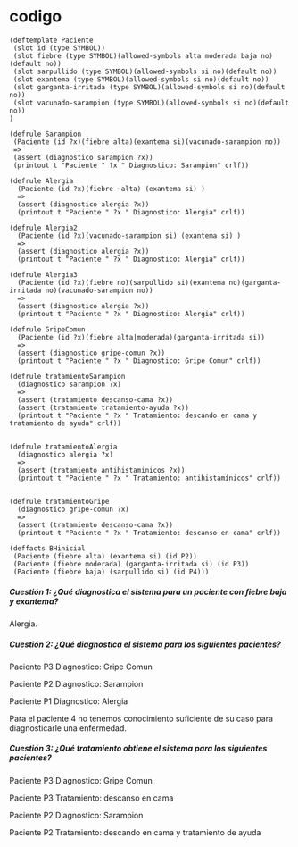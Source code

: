 # codigo
```
(deftemplate Paciente
 (slot id (type SYMBOL))
 (slot fiebre (type SYMBOL)(allowed-symbols alta moderada baja no)(default no))
 (slot sarpullido (type SYMBOL)(allowed-symbols si no)(default no))
 (slot exantema (type SYMBOL)(allowed-symbols si no)(default no))
 (slot garganta-irritada (type SYMBOL)(allowed-symbols si no)(default no))
 (slot vacunado-sarampion (type SYMBOL)(allowed-symbols si no)(default no))
)

(defrule Sarampion
 (Paciente (id ?x)(fiebre alta)(exantema si)(vacunado-sarampion no))
 =>
 (assert (diagnostico sarampion ?x))
 (printout t "Paciente " ?x " Diagnostico: Sarampion" crlf))

(defrule Alergia
  (Paciente (id ?x)(fiebre ~alta) (exantema si) )
  =>
  (assert (diagnostico alergia ?x))
  (printout t "Paciente " ?x " Diagnostico: Alergia" crlf))

(defrule Alergia2
  (Paciente (id ?x)(vacunado-sarampion si) (exantema si) )
  =>
  (assert (diagnostico alergia ?x))
  (printout t "Paciente " ?x " Diagnostico: Alergia" crlf))

(defrule Alergia3
  (Paciente (id ?x)(fiebre no)(sarpullido si)(exantema no)(garganta-irritada no)(vacunado-sarampion no))
  =>
  (assert (diagnostico alergia ?x))
  (printout t "Paciente " ?x " Diagnostico: Alergia" crlf))

(defrule GripeComun
  (Paciente (id ?x)(fiebre alta|moderada)(garganta-irritada si))
  =>
  (assert (diagnostico gripe-comun ?x))
  (printout t "Paciente " ?x " Diagnostico: Gripe Comun" crlf))

(defrule tratamientoSarampion
  (diagnostico sarampion ?x)
  =>
  (assert (tratamiento descanso-cama ?x))
  (assert (tratamiento tratamiento-ayuda ?x))
  (printout t "Paciente " ?x " Tratamiento: descando en cama y tratamiento de ayuda" crlf))


(defrule tratamientoAlergia
  (diagnostico alergia ?x)
  =>
  (assert (tratamiento antihistaminicos ?x))
  (printout t "Paciente " ?x " Tratamiento: antihistamínicos" crlf))


(defrule tratamientoGripe
  (diagnostico gripe-comun ?x)
  =>
  (assert (tratamiento descanso-cama ?x))
  (printout t "Paciente " ?x " Tratamiento: descanso en cama" crlf))

(deffacts BHinicial
 (Paciente (fiebre alta) (exantema si) (id P2))
 (Paciente (fiebre moderada) (garganta-irritada si) (id P3))
 (Paciente (fiebre baja) (sarpullido si) (id P4)))
```

##### Cuestión 1: ¿Qué diagnostica el sistema para un paciente con fiebre baja y exantema?
Alergia.

##### Cuestión 2: ¿Qué diagnostica el sistema para los siguientes pacientes?

Paciente P3 Diagnostico: Gripe Comun

Paciente P2 Diagnostico: Sarampion

Paciente P1 Diagnostico: Alergia

Para el paciente 4 no tenemos conocimiento suficiente de su caso para diagnosticarle una enfermedad.

##### Cuestión 3: ¿Qué tratamiento obtiene el sistema para los siguientes pacientes?

Paciente P3 Diagnostico: Gripe Comun

Paciente P3 Tratamiento: descanso en cama

Paciente P2 Diagnostico: Sarampion

Paciente P2 Tratamiento: descando en cama y tratamiento de ayuda
